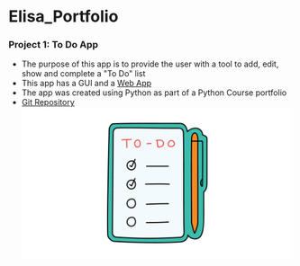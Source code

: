 # Elisa_Portfolio

### Project 1: To Do App
* The purpose of this app is to provide the user with a tool to add, edit, show and complete a "To Do" list
* This app has a GUI and a [Web App](https://mytodoapp19.streamlit.app)
* The app was created using Python as part of a Python Course portfolio
* [Git Repository](https://github.com/E19CZ/My_ToDo_App)
 ![](https://github.com/E19CZ/Elisa_Portfolio/blob/main/images/1.png)
